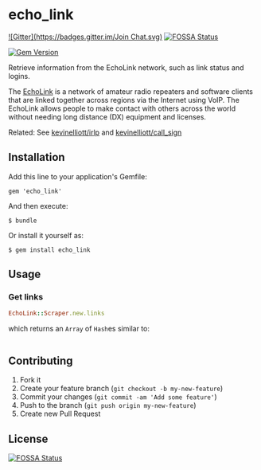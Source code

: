 # echo_link
[![Gitter](https://badges.gitter.im/Join Chat.svg)](https://gitter.im/kevinelliott/echo_link?utm_source=badge&utm_medium=badge&utm_campaign=pr-badge&utm_content=badge)
[![FOSSA Status](https://app.fossa.io/api/projects/git%2Bgithub.com%2Fkevinelliott%2Fecho_link.svg?type=shield)](https://app.fossa.io/projects/git%2Bgithub.com%2Fkevinelliott%2Fecho_link?ref=badge_shield)

[![Gem Version](https://badge.fury.io/rb/echo_link.png)](http://badge.fury.io/rb/echo_link)

Retrieve information from the EchoLink network, such as link status and logins.

The [EchoLink](http://www.echolink.org/) is a network of amateur radio repeaters and software clients that are linked together across regions via the Internet using VoIP. The EchoLink allows people to make contact with others across the world without needing long distance (DX) equipment and licenses.

Related: See [kevinelliott/irlp](https://github.com/kevinelliott/irlp) and [kevinelliott/call_sign](https://github.com/kevinelliott/call_sign)

## Installation

Add this line to your application's Gemfile:

    gem 'echo_link'

And then execute:

    $ bundle

Or install it yourself as:

    $ gem install echo_link

## Usage

### Get links

```ruby
EchoLink::Scraper.new.links
```

which returns an `Array` of `Hash`es similar to:

```ruby
```

## Contributing

1. Fork it
2. Create your feature branch (`git checkout -b my-new-feature`)
3. Commit your changes (`git commit -am 'Add some feature'`)
4. Push to the branch (`git push origin my-new-feature`)
5. Create new Pull Request


## License
[![FOSSA Status](https://app.fossa.io/api/projects/git%2Bgithub.com%2Fkevinelliott%2Fecho_link.svg?type=large)](https://app.fossa.io/projects/git%2Bgithub.com%2Fkevinelliott%2Fecho_link?ref=badge_large)